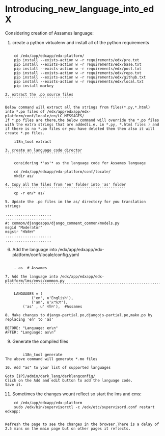 Introducing_new_language_into_edX
=================================

Considering creation of Assames language:

1. create a python virtualenv and install all of the python requirements
````````````````````````````````````````````````````````````````````````

	cd /edx/app/edxapp/edx-platform/
	pip install --exists-action w -r requirements/edx/pre.txt
	pip install --exists-action w -r requirements/edx/base.txt
	pip install --exists-action w -r requirements/edx/post.txt
	pip install --exists-action w -r requirements/edx/repo.txt
	pip install --exists-action w -r requirements/edx/github.txt
	pip install --exists-action w -r requirements/edx/local.txt
	pip install markey
  
2. extract the .po source files
```````````````````````````````

Below command will extract all the strings from files(*.py,*.html) into *.po files of /edx/app/edxapp/edx-platform/conf/locale/en/LC_MESSAGES/
If *.po files are there,the below command will override the *.po files with the extra strings that are added(i.e. in *.py, *.html files ) and if there is no *.po files or you have deleted them then also it will create *.po files.

	i18n_tool extract

3. create an language code director
```````````````````````````````````

	considering *'as'* as the language code for Assames language

	cd /edx/app/edxapp/edx-platform/conf/locale/
	mkdir as/

4. Copy all the files from 'en' folder into 'as' folder
```````````````````````````````````````````````````````
	cp -r en/* as/

5. Update the .po files in the as/ directory for you translation strings
`````````````````````````````````````````````````````````````````````````

	.....................
  	.....................
  	#: common/djangoapps/django_comment_common/models.py
  	msgid "Moderator"
  	msgstr "मॉडरेटर"
  	.....................
  	.....................
  
6. Add the language into /edx/app/edxapp/edx-platform/conf/locale/config.yaml
`````````````````````````````````````````````````````````````````````````````

	- as  # Assames

7. Add the language into /edx/app/edxapp/edx-platform/lms/envs/common.py
`````````````````````````````````````````````````````````````````````````

	LANGUAGES = (
    		('en', u'English'),
    		('am', u'አማርኛ'), 
		('as' , u' বাতিল'),  #Assames

8. Make changes to django-partial.po,djangojs-partial.po,mako.po by replacing 'en' to 'as'
`````````````````````````````````````````````````````````````````````````````````````````

  	BEFORE: "Language: en\n"
	AFTER: "Language: as\n”

9. Generate the compiled files
```````````````````````````````
		
		i18n_tool generate
The above command will generate *.mo files

10. Add "as" to your list of supported languages
````````````````````````````````````````````````
	
	Goto [IP]/admin/dark_lang/darklangconfig/
	Click on the Add and edit button to add the language code.
	Save it.
	
11. Sometimes the changes wount reflect so start the lms and cms:
`````````````````````````````````````````````````````````````````
  	cd /edx/app/edxapp/edx-platform
  	sudo /edx/bin/supervisorctl -c /edx/etc/supervisord.conf restart edxapp:
  	
  
Refresh the page to see the changes in the browser.There is a delay of 2.5 mins on the main page but on other pages it reflects.

  
	
	


